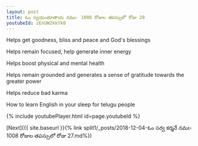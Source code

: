 ```yaml
---
layout: post
title: ఓం స్వయంభూతాయ నమః- 1008 రోజుల తపస్సులో రోజు 28
youtubeId: zEnUW2kkYk0
---
```

 
 
Helps get goodness, bliss and peace and God's blessings
 
Helps remain focused, help generate inner energy 
 
Helps boost physical and mental health 
 
Helps remain grounded and generates a sense of gratitude towards the greater power 
 
Helps reduce bad karma
 
How to learn English in your sleep for telugu people
 
 
 
 


{% include youtubePlayer.html id=page.youtubeId %}
 
[Next]({{ site.baseurl }}{% link split1/_posts/2018-12-04-ఓం సర్వ కర్మనే నమః- 1008 రోజుల తపస్సులో రోజు 27.md%})
 
